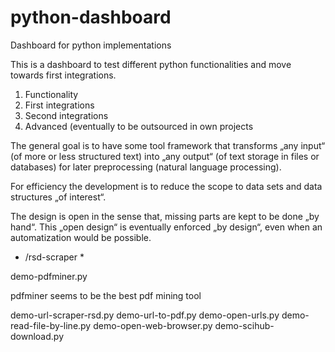 # python-dashboard
Dashboard for python implementations

This is a dashboard to test different python functionalities and move towards first integrations.

1. Functionality
2. First integrations
3. Second integrations
4. Advanced (eventually to be outsourced in own projects

The general goal is to have some tool framework that transforms „any input“ (of more or less structured text) into „any output“ (of text storage in files or databases) for later preprocessing (natural language processing).

For efficiency the development is to reduce the scope to data sets and data structures „of interest“.

The design is open in the sense that, missing parts are kept to be done „by hand“. This „open design“ is eventually enforced „by design“, even when an automatization would be possible.


* /rsd-scraper *


demo-pdfminer.py

  pdfminer seems to be the best pdf mining tool


demo-url-scraper-rsd.py
demo-url-to-pdf.py
demo-open-urls.py
demo-read-file-by-line.py
demo-open-web-browser.py
demo-scihub-download.py
